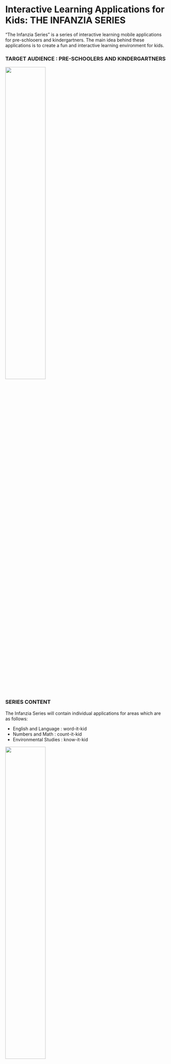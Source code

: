 # Interactive Learning Applications for Kids: THE INFANZIA SERIES


“The Infanzia Series” is a series of interactive learning mobile applications for pre-schlooers and kindergartners. The main idea behind these applications is to create a fun and interactive learning environment for kids.

### TARGET AUDIENCE : PRE-SCHOOLERS AND KINDERGARTNERS
<img src="https://kidsinadelaide.com.au/wp-content/uploads/2019/08/Ready-Steady-Go-Kids-Adelaide.jpg" width = 50%>


### SERIES CONTENT

The Infanzia Series will contain individual applications for areas which are as follows:

- English and Language : word-it-kid
- Numbers and Math : count-it-kid
- Environmental Studies : know-it-kid

<img src="https://tadvancesite.com/wp-content/uploads/2019/04/Art-Education-for-kids.jpg" width = 50%>

### BASIC STRUCTURE


> **CONTENT DIVISION**

Based on the age group, we have divided the content into two categories, i.e., Pre-Schoolers and Kindergartners.  The content, including the exercises, will be designed in such a way that it goes well with the child and his age.

**We have divided the users into 2 groups and have designed our content based on it.**

1. **Group 1 -> PRESCHOOLERS**

Children are at the very basic stage of their learning now. Many of them would have started with basic reading and writing. Content will include videos like rhymes, alphabets, numbers and colors, so they can get started easily.

2. **Group 2 -> KINDERGARTNER**

Kids of this age group are capable of learning advanced ideas because they can recognize similar patterns. So for them we have decided on a simple quiz and content appropriate for their age like short stories, differentiating objects etc.


> **REDIRECTION AND CONTENT**

Upon login the user will be asked the kid’s name and the age. They’ll be prompted to two different interfaces based on the group selected. 
After selecting the group the kids will be directed to the main page.The main page will be divide into three parts : 

**EDUCATIONAL CONTENT**

The kids will go through video content and then they’ll be prompted to games like quizzes to imbibe their learning. We will also be providing them with markings as they complete different levels.

- **VIDEOS**
We will be integrating videos for both the age groups individually. We are planning to get the content from YouTube and integrate it into our application.
- **QUIZ**
Once a student completes a certain topic, they can take a quiz which would contain questions from that specific topic for each age group. After successfully completing it we will be having a score board, and they will receive a marking.

**GAMES**

To make it a fun learning experience, we have decided to keep certain games that are educational and relevant to the subject. They will be appropriate for all the age groups using the app. 

**RHYMES**

Rhymes are one of most memorable parts of early learning. In order to make this learning process memorable and fun, we will be including certain rhymes and poems for both age groups, combined.

<hr>